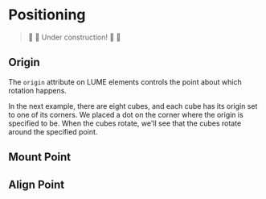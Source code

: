 # Positioning

> :construction: :hammer: Under construction! :hammer: :construction:

## Origin

The `origin` attribute on LUME elements controls the point about which rotation happens.

In the next example, there are eight cubes, and each cube has its origin set to
one of its corners. We placed a dot on the corner where the origin is specified
to be. When the cubes rotate, we'll see that the cubes rotate around the
specified point.

<div id="originExample"></div>

## Mount Point

## Align Point

<script type="application/javascript">
  new Vue({
    el: '#originExample',
    template: '<live-code class="full" :template="code" mode="html>iframe" :debounce="200" />',
    data: {
      code:
`
<body touch-action="none">

<script src="${location.origin+location.pathname}global.js"><\/script>

<style>
    html, body {
        width: 100%; height: 100%;
        margin: 0; padding: 0;
        background: #333;
        touch-action: none; /* prevent touch drag from scrolling */
        color: #ccc;
    }
    lume-scene { position: absolute!important; top: 0; left: 0; }
    lume-node { padding: 15px; pointer-events: all; }
</style>

<!-- Use the enable-css attribute to disable CSS rendering so that only WebGL
rendering is enabled (this saves CPU/Memory if you don't need CSS rendering).
-->
<lume-scene webgl enable-css="false">
    <lume-ambient-light intensity="0.3"></lume-ambient-light>
    <lume-point-light
      align-point="0.5 0.5 0.5"
      position="-200 -200 400"
      intensity="0.5"
      shadow-map-width="1024"
      shadow-map-height="1024"
    ></lume-point-light>
</lume-scene>

<lume-scene id="scene2">
    <lume-node size-mode="proportional literal" size="1 80">
        <label>
            X rotation <code id="xRotationVal"></code>:
            <input id="xRotation" type="range" min="0" max="360" value="0">
        </label>
        <br />
        <label>
            Y rotation <code id="yRotationVal"></code>:
            <input id="yRotation" type="range" min="0" max="360" value="0">
        </label>
        <br />
        <label>
            Z rotation <code id="zRotationVal"></code>:
            <input id="zRotation" type="range" min="0" max="360" value="0">
        </label>
    </lume-node>
</lume-scene>

<script>
    LUME.useDefaultNames()

    const {html} = LUME

    // the following values of origin allow the boxes to rotate around one of
    // their corners.
    const origins = [
        '0 0 0', // left/top/back
        '1 0 0', // right/top/back
        '0 1 0', // left/bottom/back
        '0 0 1', // left/top/front
        '1 1 0', // right/bottom/back
        '1 0 1', // right/top/front
        '0 1 1', // left/bottom/front
        '1 1 1', // right/bottom/front
    ]

    const makeBox = (origin, i) => html\`
        ${/* Lays the boxes out in a two-row grid, four boxes per row. */''}
        <lume-box origin=\${origin}
            align-point=\${[0.20 + i%4 * 0.20, i < 4 ? 0.4 : 0.6, 0]}
            size="100 100 100"
            mount-point="0.5 0.5 0.5"
            color="skyblue"
            opacity="0.5"
        >
            <lume-sphere align-point=\${origin} size="10 10 10" mount-point="0.5 0.5 0.5" color="deeppink"></lume-sphere>
        </lume-box>
    \`

    const scene = document.querySelector('lume-scene')
    const boxes = []

    let i = 0

    for (const origin of origins) {
        const box = makeBox(origin, i)
        boxes.push(box)
        scene.append(box)
        i += 1
    }


    const updateValues = () => {
        xRotationVal.innerHTML = '('+xRotation.value.padStart(3).replace(' ', '&nbsp;')+' deg)'
        yRotationVal.innerHTML = '('+yRotation.value.padStart(3).replace(' ', '&nbsp;')+' deg)'
        zRotationVal.innerHTML = '('+zRotation.value.padStart(3).replace(' ', '&nbsp;')+' deg)'
    }

    updateValues()

    const onChangeXRotation = () => {
        for (const box of boxes)
            box.rotation = [ xRotation.value, yRotation.value, zRotation.value ]

        updateValues()
    }

    xRotation.addEventListener('change', onChangeXRotation)
    xRotation.addEventListener('input', onChangeXRotation)
    yRotation.addEventListener('change', onChangeXRotation)
    yRotation.addEventListener('input', onChangeXRotation)
    zRotation.addEventListener('change', onChangeXRotation)
    zRotation.addEventListener('input', onChangeXRotation)
<\/script>
</body>
`
    },
  })
</script>
